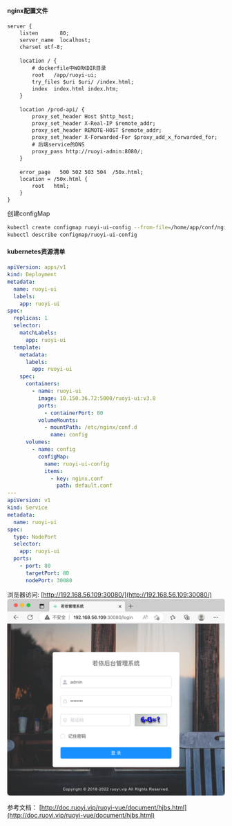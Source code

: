 #### nginx配置文件

```nginx
server {
    listen       80;
    server_name  localhost;
    charset utf-8;

    location / {
        # dockerfile中WORKDIR目录
        root   /app/ruoyi-ui;
        try_files $uri $uri/ /index.html;
        index  index.html index.htm;
    }

    location /prod-api/ {
        proxy_set_header Host $http_host;
        proxy_set_header X-Real-IP $remote_addr;
        proxy_set_header REMOTE-HOST $remote_addr;
        proxy_set_header X-Forwarded-For $proxy_add_x_forwarded_for;
        # 后端service的DNS
        proxy_pass http://ruoyi-admin:8080/;
    }

    error_page   500 502 503 504  /50x.html;
    location = /50x.html {
        root   html;
    }
}
```

创建configMap

```bash
kubectl create configmap ruoyi-ui-config --from-file=/home/app/conf/nginx.conf 
kubectl describe configmap/ruoyi-ui-config
```

#### kubernetes资源清单

```yaml
apiVersion: apps/v1
kind: Deployment
metadata:
  name: ruoyi-ui
  labels:
    app: ruoyi-ui
spec:
  replicas: 1
  selector:
    matchLabels:
      app: ruoyi-ui
  template:
    metadata:
      labels:
        app: ruoyi-ui
    spec:
      containers:
        - name: ruoyi-ui
          image: 10.150.36.72:5000/ruoyi-ui:v3.8
          ports:
            - containerPort: 80
          volumeMounts:
            - mountPath: /etc/nginx/conf.d
              name: config
      volumes:
        - name: config
          configMap:
            name: ruoyi-ui-config
            items:
              - key: nginx.conf
                path: default.conf
---
apiVersion: v1
kind: Service
metadata:
  name: ruoyi-ui
spec:
  type: NodePort
  selector:
    app: ruoyi-ui
  ports:
    - port: 80
      targetPort: 80
      nodePort: 30080
```

浏览器访问: [http://192.168.56.109:30080/](http://192.168.56.109:30080/)
![image.png](images/28-ruoyi-ui.png)

参考文档：
[http://doc.ruoyi.vip/ruoyi-vue/document/hjbs.html](http://doc.ruoyi.vip/ruoyi-vue/document/hjbs.html)

